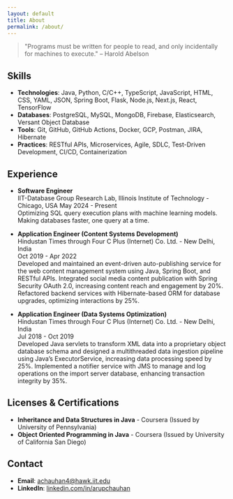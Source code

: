 ```yaml
---
layout: default
title: About
permalink: /about/
---
```


> "Programs must be written for people to read, and only incidentally for machines to execute." – Harold Abelson

## Skills <i class="fas fa-tools"></i>
- **Technologies**: <i class="fas fa-code"></i> Java, Python, C/C++, TypeScript, JavaScript, HTML, CSS, YAML, JSON, Spring Boot, Flask, Node.js, Next.js, React, TensorFlow
- **Databases**: <i class="fas fa-database"></i> PostgreSQL, MySQL, MongoDB, Firebase, Elasticsearch, Versant Object Database
- **Tools**: <i class="fas fa-tools"></i> Git, GitHub, GitHub Actions, Docker, GCP, Postman, JIRA, Hibernate
- **Practices**: <i class="fas fa-cogs"></i> RESTful APIs, Microservices, Agile, SDLC, Test-Driven Development, CI/CD, Containerization

## Experience <i class="fas fa-briefcase"></i>
- **Software Engineer** <i class="fas fa-laptop-code"></i>  
  IIT-Database Group Research Lab, Illinois Institute of Technology - Chicago, USA
  May 2024 - Present  
  Optimizing SQL query execution plans with machine learning models. Making databases faster, one query at a time.

- **Application Engineer (Content Systems Development)** <i class="fas fa-code"></i>  
  Hindustan Times through Four C Plus (Internet) Co. Ltd. - New Delhi, India  
  Oct 2019 - Apr 2022  
  Developed and maintained an event-driven auto-publishing service for the web content management system using Java, Spring Boot, and RESTful APIs. Integrated social media content publication with Spring Security OAuth 2.0, increasing content reach and engagement by 20%. Refactored backend services with Hibernate-based ORM for database upgrades, optimizing interactions by 25%.

- **Application Engineer (Data Systems Optimization)**  
Hindustan Times through Four C Plus (Internet) Co. Ltd. - New Delhi, India  
Jul 2018 - Oct 2019  
Developed Java servlets to transform XML data into a proprietary object database schema and designed a multithreaded data ingestion pipeline using Java’s ExecutorService, increasing data processing speed by 25%. Implemented a notifier service with JMS to manage and log operations on the import server database, enhancing transaction integrity by 35%.


## Licenses & Certifications <i class="fas fa-certificate"></i>
- **Inheritance and Data Structures in Java** - Coursera (Issued by University of Pennsylvania)
- **Object Oriented Programming in Java** - Coursera (Issued by University of California San Diego)

## Contact <i class="fas fa-address-card"></i>
- **Email**: <i class="fas fa-envelope"></i> [achauhan4@hawk.iit.edu](mailto:achauhan4@hawk.iit.edu)
- **LinkedIn**: <i class="fab fa-linkedin"></i> [linkedin.com/in/arupchauhan](https://linkedin.com/in/arupchauhan)
